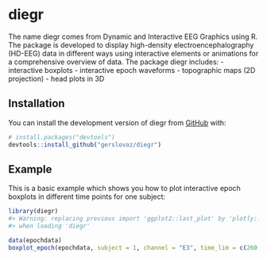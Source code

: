 
<!-- README.md is generated from README.Rmd. Please edit that file -->

# diegr

<!-- badges: start -->
<!-- badges: end -->

The name diegr comes from Dynamic and Interactive EEG Graphics using R.
The package is developed to display high-density electroencephalography
(HD-EEG) data in different ways using interactive elements or animations
for a comprehensive overview of data. The package diegr includes: -
interactive boxplots - interactive epoch waveforms - topographic maps
(2D projection) - head plots in 3D

## Installation

You can install the development version of diegr from
[GitHub](https://github.com/) with:

``` r
# install.packages("devtools")
devtools::install_github("gerslovaz/diegr")
```

## Example

This is a basic example which shows you how to plot interactive epoch
boxplots in different time points for one subject:

``` r
library(diegr)
#> Warning: replacing previous import 'ggplot2::last_plot' by 'plotly::last_plot'
#> when loading 'diegr'
```

``` r
data(epochdata)
boxplot_epoch(epochdata, subject = 1, channel = "E3", time_lim = c(260:270))
```

<div class="plotly html-widget html-fill-item" id="htmlwidget-ec159c6b0aecff3896e4" style="width:100%;height:480px;"></div>
<script type="application/json" data-for="htmlwidget-ec159c6b0aecff3896e4">{"x":{"visdat":{"5d705261339f":["function () ","plotlyVisDat"]},"cur_data":"5d705261339f","attrs":{"5d705261339f":{"x":{},"y":{},"alpha_stroke":1,"sizes":[10,100],"spans":[1,20],"type":"box","hovertext":["Trial : 1","Trial : 1","Trial : 1","Trial : 1","Trial : 1","Trial : 1","Trial : 1","Trial : 1","Trial : 1","Trial : 1","Trial : 1","Trial : 5","Trial : 5","Trial : 5","Trial : 5","Trial : 5","Trial : 5","Trial : 5","Trial : 5","Trial : 5","Trial : 5","Trial : 5","Trial : 10","Trial : 10","Trial : 10","Trial : 10","Trial : 10","Trial : 10","Trial : 10","Trial : 10","Trial : 10","Trial : 10","Trial : 10","Trial : 13","Trial : 13","Trial : 13","Trial : 13","Trial : 13","Trial : 13","Trial : 13","Trial : 13","Trial : 13","Trial : 13","Trial : 13","Trial : 16","Trial : 16","Trial : 16","Trial : 16","Trial : 16","Trial : 16","Trial : 16","Trial : 16","Trial : 16","Trial : 16","Trial : 16","Trial : 22","Trial : 22","Trial : 22","Trial : 22","Trial : 22","Trial : 22","Trial : 22","Trial : 22","Trial : 22","Trial : 22","Trial : 22","Trial : 25","Trial : 25","Trial : 25","Trial : 25","Trial : 25","Trial : 25","Trial : 25","Trial : 25","Trial : 25","Trial : 25","Trial : 25","Trial : 28","Trial : 28","Trial : 28","Trial : 28","Trial : 28","Trial : 28","Trial : 28","Trial : 28","Trial : 28","Trial : 28","Trial : 28","Trial : 34","Trial : 34","Trial : 34","Trial : 34","Trial : 34","Trial : 34","Trial : 34","Trial : 34","Trial : 34","Trial : 34","Trial : 34","Trial : 36","Trial : 36","Trial : 36","Trial : 36","Trial : 36","Trial : 36","Trial : 36","Trial : 36","Trial : 36","Trial : 36","Trial : 36","Trial : 39","Trial : 39","Trial : 39","Trial : 39","Trial : 39","Trial : 39","Trial : 39","Trial : 39","Trial : 39","Trial : 39","Trial : 39","Trial : 41","Trial : 41","Trial : 41","Trial : 41","Trial : 41","Trial : 41","Trial : 41","Trial : 41","Trial : 41","Trial : 41","Trial : 41","Trial : 44","Trial : 44","Trial : 44","Trial : 44","Trial : 44","Trial : 44","Trial : 44","Trial : 44","Trial : 44","Trial : 44","Trial : 44","Trial : 47","Trial : 47","Trial : 47","Trial : 47","Trial : 47","Trial : 47","Trial : 47","Trial : 47","Trial : 47","Trial : 47","Trial : 47","Trial : 48","Trial : 48","Trial : 48","Trial : 48","Trial : 48","Trial : 48","Trial : 48","Trial : 48","Trial : 48","Trial : 48","Trial : 48"],"inherit":true}},"layout":{"margin":{"b":40,"l":60,"t":25,"r":10},"xaxis":{"domain":[0,1],"automargin":true,"title":"Time point"},"yaxis":{"domain":[0,1],"automargin":true,"title":"$\\mu V$"},"hovermode":"closest","showlegend":false},"source":"A","config":{"modeBarButtonsToAdd":["hoverclosest","hovercompare"],"showSendToCloud":false},"data":[{"fillcolor":"rgba(31,119,180,0.5)","x":[260,261,262,263,264,265,266,267,268,269,270,260,261,262,263,264,265,266,267,268,269,270,260,261,262,263,264,265,266,267,268,269,270,260,261,262,263,264,265,266,267,268,269,270,260,261,262,263,264,265,266,267,268,269,270,260,261,262,263,264,265,266,267,268,269,270,260,261,262,263,264,265,266,267,268,269,270,260,261,262,263,264,265,266,267,268,269,270,260,261,262,263,264,265,266,267,268,269,270,260,261,262,263,264,265,266,267,268,269,270,260,261,262,263,264,265,266,267,268,269,270,260,261,262,263,264,265,266,267,268,269,270,260,261,262,263,264,265,266,267,268,269,270,260,261,262,263,264,265,266,267,268,269,270,260,261,262,263,264,265,266,267,268,269,270],"y":[6.7505931854248047,20.761587142944336,12.101946830749512,10.646182060241699,9.7248420715332031,-2.4990794658660889,12.412166595458984,39.107147216796875,-1.7637187242507935,-0.41163069009780884,-3.6061038970947266,14.962586402893066,23.855300903320312,30.440101623535156,32.418632507324219,30.838302612304688,40.044406890869141,16.509662628173828,9.3404626846313477,13.420071601867676,8.962554931640625,17.553106307983398,10.524017333984375,26.268692016601562,38.744422912597656,20.254777908325195,17.087347030639648,27.388008117675781,37.58587646484375,30.142976760864258,19.466663360595703,30.803619384765625,24.989593505859375,-43.721134185791016,-42.634296417236328,-43.337791442871094,-36.290908813476562,-16.864116668701172,-16.725822448730469,-29.126565933227539,-25.74199104309082,-28.566207885742188,-36.692398071289062,-26.608907699584961,12.83400821685791,26.126789093017578,16.089412689208984,-0.31600481271743774,-3.0506172180175781,-5.2587013244628906,-14.82582950592041,-5.1802630424499512,11.138437271118164,16.538259506225586,28.177545547485352,12.034271240234375,15.507512092590332,22.830753326416016,14.773577690124512,9.1651735305786133,30.409549713134766,36.556953430175781,41.714599609375,58.074333190917969,39.602470397949219,9.0409479141235352,-5.104008674621582,-0.17843924462795258,11.400704383850098,13.546381950378418,-7.0182023048400879,-8.6177663803100586,1.3205662965774536,0.086399272084236145,-10.263596534729004,-7.2680263519287109,13.223785400390625,2.9879748821258545,5.7372784614562988,0.76592171192169189,9.7474126815795898,-0.69970744848251343,-36.523368835449219,-25.330780029296875,12.632840156555176,11.738457679748535,-19.626041412353516,-16.993532180786133,33.827583312988281,35.413078308105469,24.919244766235352,23.37653923034668,18.162364959716797,8.503270149230957,26.475858688354492,32.053050994873047,2.2349104881286621,-12.396758079528809,11.301413536071777,68.973686218261719,49.350051879882812,46.845474243164062,41.177562713623047,30.469646453857422,45.074062347412109,47.689933776855469,46.455646514892578,46.330005645751953,40.602447509765625,33.328521728515625,7.7364778518676758,0.34991607069969177,4.8208036422729492,7.2204990386962891,-12.962773323059082,-20.344369888305664,4.6984782218933105,24.196130752563477,12.667140007019043,6.1454100608825684,6.2865667343139648,3.6666390895843506,-0.22501355409622192,-8.5060338973999023,-14.518171310424805,-16.755170822143555,-6.29254150390625,14.392278671264648,26.674612045288086,25.523021697998047,21.986162185668945,0.24289634823799133,18.532329559326172,15.915426254272461,15.545402526855469,24.503828048706055,0.88637346029281616,-1.4421752691268921,14.845343589782715,11.645017623901367,12.006476402282715,9.7751684188842773,2.070361852645874,-129.06948852539062,-150.72694396972656,-141.49342346191406,-139.5411376953125,-160.94674682617188,-171.4967041015625,-146.69683837890625,-131.33314514160156,-139.50955200195312,-145.94136047363281,-146.46815490722656,732.8370361328125,726.891357421875,723.50274658203125,728.81427001953125,736.2659912109375,741.82122802734375,741.34527587890625,707.141357421875,712.10406494140625,726.0933837890625,724.4510498046875],"type":"box","hovertext":["Trial : 1","Trial : 1","Trial : 1","Trial : 1","Trial : 1","Trial : 1","Trial : 1","Trial : 1","Trial : 1","Trial : 1","Trial : 1","Trial : 5","Trial : 5","Trial : 5","Trial : 5","Trial : 5","Trial : 5","Trial : 5","Trial : 5","Trial : 5","Trial : 5","Trial : 5","Trial : 10","Trial : 10","Trial : 10","Trial : 10","Trial : 10","Trial : 10","Trial : 10","Trial : 10","Trial : 10","Trial : 10","Trial : 10","Trial : 13","Trial : 13","Trial : 13","Trial : 13","Trial : 13","Trial : 13","Trial : 13","Trial : 13","Trial : 13","Trial : 13","Trial : 13","Trial : 16","Trial : 16","Trial : 16","Trial : 16","Trial : 16","Trial : 16","Trial : 16","Trial : 16","Trial : 16","Trial : 16","Trial : 16","Trial : 22","Trial : 22","Trial : 22","Trial : 22","Trial : 22","Trial : 22","Trial : 22","Trial : 22","Trial : 22","Trial : 22","Trial : 22","Trial : 25","Trial : 25","Trial : 25","Trial : 25","Trial : 25","Trial : 25","Trial : 25","Trial : 25","Trial : 25","Trial : 25","Trial : 25","Trial : 28","Trial : 28","Trial : 28","Trial : 28","Trial : 28","Trial : 28","Trial : 28","Trial : 28","Trial : 28","Trial : 28","Trial : 28","Trial : 34","Trial : 34","Trial : 34","Trial : 34","Trial : 34","Trial : 34","Trial : 34","Trial : 34","Trial : 34","Trial : 34","Trial : 34","Trial : 36","Trial : 36","Trial : 36","Trial : 36","Trial : 36","Trial : 36","Trial : 36","Trial : 36","Trial : 36","Trial : 36","Trial : 36","Trial : 39","Trial : 39","Trial : 39","Trial : 39","Trial : 39","Trial : 39","Trial : 39","Trial : 39","Trial : 39","Trial : 39","Trial : 39","Trial : 41","Trial : 41","Trial : 41","Trial : 41","Trial : 41","Trial : 41","Trial : 41","Trial : 41","Trial : 41","Trial : 41","Trial : 41","Trial : 44","Trial : 44","Trial : 44","Trial : 44","Trial : 44","Trial : 44","Trial : 44","Trial : 44","Trial : 44","Trial : 44","Trial : 44","Trial : 47","Trial : 47","Trial : 47","Trial : 47","Trial : 47","Trial : 47","Trial : 47","Trial : 47","Trial : 47","Trial : 47","Trial : 47","Trial : 48","Trial : 48","Trial : 48","Trial : 48","Trial : 48","Trial : 48","Trial : 48","Trial : 48","Trial : 48","Trial : 48","Trial : 48"],"marker":{"color":"rgba(31,119,180,1)","line":{"color":"rgba(31,119,180,1)"}},"line":{"color":"rgba(31,119,180,1)"},"xaxis":"x","yaxis":"y","frame":null}],"highlight":{"on":"plotly_click","persistent":false,"dynamic":false,"selectize":false,"opacityDim":0.20000000000000001,"selected":{"opacity":1},"debounce":0},"shinyEvents":["plotly_hover","plotly_click","plotly_selected","plotly_relayout","plotly_brushed","plotly_brushing","plotly_clickannotation","plotly_doubleclick","plotly_deselect","plotly_afterplot","plotly_sunburstclick"],"base_url":"https://plot.ly"},"evals":[],"jsHooks":[]}</script>
<!-- What is special about using `README.Rmd` instead of just `README.md`? You can include R chunks like so: -->
<!-- ```{r cars} -->
<!-- summary(cars) -->
<!-- ``` -->
<!-- You'll still need to render `README.Rmd` regularly, to keep `README.md` up-to-date. `devtools::build_readme()` is handy for this. -->
<!-- You can also embed plots, for example: -->
<!-- ```{r pressure, echo = FALSE} -->
<!-- plot(pressure) -->
<!-- ``` -->
<!-- In that case, don't forget to commit and push the resulting figure files, so they display on GitHub and CRAN. -->
